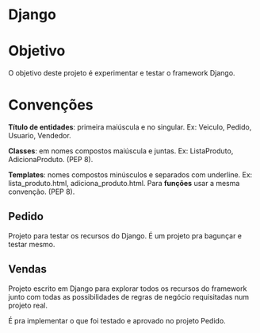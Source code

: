 Django
======

# Objetivo

O objetivo deste projeto é experimentar e testar o framework Django.

# Convenções

**Título de entidades**: primeira maiúscula e no singular. Ex: Veiculo, Pedido, Usuario, Vendedor.

**Classes**: em nomes compostos maiúscula e juntas. Ex: ListaProduto, AdicionaProduto. (PEP 8).

**Templates**: nomes compostos minúsculos e separados com underline.
Ex: lista_produto.html, adiciona_produto.html.
Para **funções** usar a mesma convenção. (PEP 8).

## Pedido

Projeto para testar os recursos do Django. É um projeto pra bagunçar e testar mesmo.

## Vendas

Projeto escrito em Django para explorar todos os recursos do framework junto com todas as possibilidades de regras de negócio requisitadas num projeto real.

É pra implementar o que foi testado e aprovado no projeto Pedido.

[0]: http://www.youtube.com/playlist?list=PL2670DAAFCFECA138
[1]: http://welcometothedjango.com.br/
[3]: http://www.python.org.br/wiki/GuiaDeEstilo